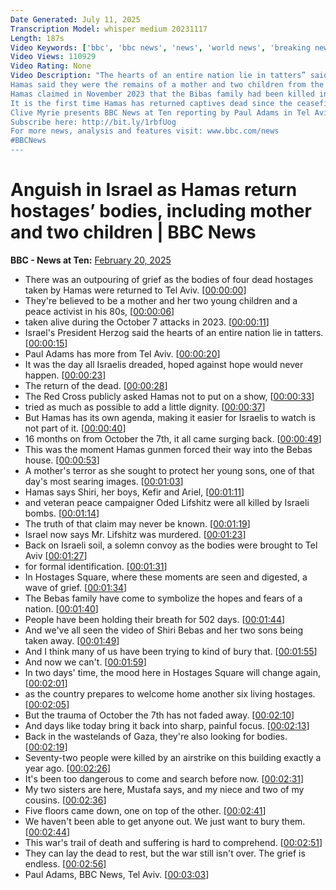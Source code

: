 ```yaml
---
Date Generated: July 11, 2025
Transcription Model: whisper medium 20231117
Length: 187s
Video Keywords: ['bbc', 'bbc news', 'news', 'world news', 'breaking news', 'world', 'america', 'usa', 'Israel', 'Gaza', 'remains', 'bodies', 'rubble', 'wreckage', 'Palestinian', 'dead', 'missing', 'killed', 'bombs', 'blown', 'explosive', 'bones', 'clothes', 'clothing', 'search', 'body', 'bags', 'ceasefire', 'troops', 'IDF', 'army', 'withdrawal', 'teams', 'family', 'families', 'relatives', 'brother', 'sister', 'child', 'parents', 'majhoul', 'unidentified', 'ordeal', 'Fergal', 'Keane', 'Netanyahu', 'Hamas', 'fighters', 'fighting', 'horror', 'Bibas', 'mother', 'children', 'Tel', 'Aviv', 'grief', 'Herzog', 'Israeli', 'air', 'strike', 'release', 'coffins', 'Shiri', 'Lifschitz', 'peace', 'India', 'US', 'Trump']
Video Views: 110929
Video Rating: None
Video Description: "The hearts of an entire nation lie in tatters” said Israel's President Isaac Herzog, as the bodies of four hostages taken alive by Hamas in its attack on 7 October 2023 were returned to Tel Aviv.
Hamas said they were the remains of a mother and two children from the Bibas family, whose fate has gripped Israel.  The news that Shiri Bibas and her sons, who would now be aged five and two, were dead triggered an outpouring of grief across the country.  Israel has confirmed the identity of the fourth body - Oded Lifschitz, 84, a veteran peace activist - after a forensic examination.
Hamas claimed in November 2023 that the Bibas family had been killed in an Israeli air strike, without providing evidence. The Israeli government not confirmed the claim.
It is the first time Hamas has returned captives dead since the ceasefire began. Following Hamas's handover of the four bodies, thousands of Israelis gathered at Hostages Square in Tel Aviv and observed a minute's silence.
Clive Myrie presents BBC News at Ten reporting by Paul Adams in Tel Aviv.
Subscribe here: http://bit.ly/1rbfUog
For more news, analysis and features visit: www.bbc.com/news 
#BBCNews
---
```


# Anguish in Israel as Hamas return hostages’ bodies, including mother and two children | BBC News
**BBC - News at Ten:** [February 20, 2025](https://www.youtube.com/watch?v=quM5e7ampQY)
*  There was an outpouring of grief as the bodies of four dead hostages taken by Hamas were returned to Tel Aviv. [[00:00:00](https://www.youtube.com/watch?v=quM5e7ampQY&t=0.0s)]
*  They're believed to be a mother and her two young children and a peace activist in his 80s, [[00:00:06](https://www.youtube.com/watch?v=quM5e7ampQY&t=6.8s)]
*  taken alive during the October 7 attacks in 2023. [[00:00:11](https://www.youtube.com/watch?v=quM5e7ampQY&t=11.36s)]
*  Israel's President Herzog said the hearts of an entire nation lie in tatters. [[00:00:15](https://www.youtube.com/watch?v=quM5e7ampQY&t=15.76s)]
*  Paul Adams has more from Tel Aviv. [[00:00:20](https://www.youtube.com/watch?v=quM5e7ampQY&t=20.16s)]
*  It was the day all Israelis dreaded, hoped against hope would never happen. [[00:00:23](https://www.youtube.com/watch?v=quM5e7ampQY&t=23.6s)]
*  The return of the dead. [[00:00:28](https://www.youtube.com/watch?v=quM5e7ampQY&t=28.96s)]
*  The Red Cross publicly asked Hamas not to put on a show, [[00:00:33](https://www.youtube.com/watch?v=quM5e7ampQY&t=33.28s)]
*  tried as much as possible to add a little dignity. [[00:00:37](https://www.youtube.com/watch?v=quM5e7ampQY&t=37.04s)]
*  But Hamas has its own agenda, making it easier for Israelis to watch is not part of it. [[00:00:40](https://www.youtube.com/watch?v=quM5e7ampQY&t=40.64s)]
*  16 months on from October the 7th, it all came surging back. [[00:00:49](https://www.youtube.com/watch?v=quM5e7ampQY&t=49.2s)]
*  This was the moment Hamas gunmen forced their way into the Bebas house. [[00:00:53](https://www.youtube.com/watch?v=quM5e7ampQY&t=53.52s)]
*  A mother's terror as she sought to protect her young sons, one of that day's most searing images. [[00:01:03](https://www.youtube.com/watch?v=quM5e7ampQY&t=63.28s)]
*  Hamas says Shiri, her boys, Kefir and Ariel, [[00:01:11](https://www.youtube.com/watch?v=quM5e7ampQY&t=71.6s)]
*  and veteran peace campaigner Oded Lifshitz were all killed by Israeli bombs. [[00:01:14](https://www.youtube.com/watch?v=quM5e7ampQY&t=74.64s)]
*  The truth of that claim may never be known. [[00:01:19](https://www.youtube.com/watch?v=quM5e7ampQY&t=79.2s)]
*  Israel now says Mr. Lifshitz was murdered. [[00:01:23](https://www.youtube.com/watch?v=quM5e7ampQY&t=83.92s)]
*  Back on Israeli soil, a solemn convoy as the bodies were brought to Tel Aviv [[00:01:27](https://www.youtube.com/watch?v=quM5e7ampQY&t=87.28s)]
*  for formal identification. [[00:01:31](https://www.youtube.com/watch?v=quM5e7ampQY&t=91.60000000000001s)]
*  In Hostages Square, where these moments are seen and digested, a wave of grief. [[00:01:34](https://www.youtube.com/watch?v=quM5e7ampQY&t=94.48s)]
*  The Bebas family have come to symbolize the hopes and fears of a nation. [[00:01:40](https://www.youtube.com/watch?v=quM5e7ampQY&t=100.0s)]
*  People have been holding their breath for 502 days. [[00:01:44](https://www.youtube.com/watch?v=quM5e7ampQY&t=104.32s)]
*  And we've all seen the video of Shiri Bebas and her two sons being taken away. [[00:01:49](https://www.youtube.com/watch?v=quM5e7ampQY&t=109.84s)]
*  And I think many of us have been trying to kind of bury that. [[00:01:55](https://www.youtube.com/watch?v=quM5e7ampQY&t=115.04s)]
*  And now we can't. [[00:01:59](https://www.youtube.com/watch?v=quM5e7ampQY&t=119.44s)]
*  In two days' time, the mood here in Hostages Square will change again, [[00:02:01](https://www.youtube.com/watch?v=quM5e7ampQY&t=121.68s)]
*  as the country prepares to welcome home another six living hostages. [[00:02:05](https://www.youtube.com/watch?v=quM5e7ampQY&t=125.92s)]
*  But the trauma of October the 7th has not faded away. [[00:02:10](https://www.youtube.com/watch?v=quM5e7ampQY&t=130.16s)]
*  And days like today bring it back into sharp, painful focus. [[00:02:13](https://www.youtube.com/watch?v=quM5e7ampQY&t=133.36s)]
*  Back in the wastelands of Gaza, they're also looking for bodies. [[00:02:19](https://www.youtube.com/watch?v=quM5e7ampQY&t=139.60000000000002s)]
*  Seventy-two people were killed by an airstrike on this building exactly a year ago. [[00:02:26](https://www.youtube.com/watch?v=quM5e7ampQY&t=146.0s)]
*  It's been too dangerous to come and search before now. [[00:02:31](https://www.youtube.com/watch?v=quM5e7ampQY&t=151.36s)]
*  My two sisters are here, Mustafa says, and my niece and two of my cousins. [[00:02:36](https://www.youtube.com/watch?v=quM5e7ampQY&t=156.72000000000003s)]
*  Five floors came down, one on top of the other. [[00:02:41](https://www.youtube.com/watch?v=quM5e7ampQY&t=161.35999999999999s)]
*  We haven't been able to get anyone out. We just want to bury them. [[00:02:44](https://www.youtube.com/watch?v=quM5e7ampQY&t=164.4s)]
*  This war's trail of death and suffering is hard to comprehend. [[00:02:51](https://www.youtube.com/watch?v=quM5e7ampQY&t=171.2s)]
*  They can lay the dead to rest, but the war still isn't over. The grief is endless. [[00:02:56](https://www.youtube.com/watch?v=quM5e7ampQY&t=176.56s)]
*  Paul Adams, BBC News, Tel Aviv. [[00:03:03](https://www.youtube.com/watch?v=quM5e7ampQY&t=183.68s)]
